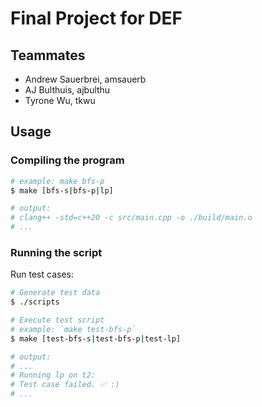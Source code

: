 # Final Project for DEF

## Teammates

* Andrew Sauerbrei, amsauerb
* AJ Bulthuis, ajbulthu
* Tyrone Wu, tkwu

## Usage

### Compiling the program

```sh
# example: make bfs-p
$ make [bfs-s|bfs-p|lp]

# output: 
# clang++ -std=c++20 -c src/main.cpp -o ./build/main.o
# ...
```

### Running the script

<!-- Before execution: 
```sh
# May need to convert Windows line ending to Unix
$ sed -i -e 's/\r$//' run_mst.sh

# Make the script executable
$ chmod +x run_mst.sh
``` -->

Run test cases:  
```sh
# Generate test data
$ ./scripts

# Execute test script
# example: `make test-bfs-p`
$ make [test-bfs-s|test-bfs-p|test-lp]

# output: 
# ...
# Running lp on t2:
# Test case failed. ✅ :)
# ...
```

<!-- Script execution:  
Setting `k` to `1` in the D-ary Heap (D = 2^k) is equivalent to a Binary Heap:
```sh
# Execute script
# example: `./run_mst.sh prim 1 < ./data/input_01.gph`
$ ./run_mst.sh [primLazy|prim|kruskal]

# arguments:
#   [primLazy|prim|kruskal]     MST algorithm to use
#     - primLazy                    Prim-Jarnik's algorithm with lazy deletion and no decrease key
#     - prim                        Prim-Jarnik's algorithm with decrease key
``` -->

<!-- Example Usages:
```sh
# Prim's with lazy deletion and binary heap
$ ./run_mst.sh primLazy 1 < [file_path]

# Prim's with decrease key and d-ary heap of d = 2^k
$ ./run_mst.sh prim [k_value] < [file_path]

# Kruskal's with disjoint sets with rank and binary heap
$ ./run_mst.sh kruskal 1 < [file_path]
``` -->
